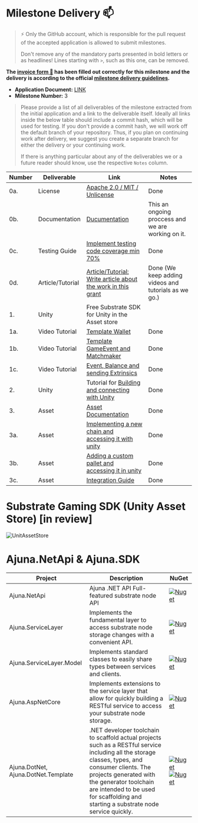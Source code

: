 # Milestone Delivery :mailbox:

> ⚡ Only the GitHub account, which is responsible for the pull request of the accepted application is allowed to submit milestones.
>
> Don't remove any of the mandatory parts presented in bold letters or as headlines! Lines starting with `>`, such as this one, can be removed.

**The [invoice form :pencil:](https://docs.google.com/forms/d/e/1FAIpQLSfmNYaoCgrxyhzgoKQ0ynQvnNRoTmgApz9NrMp-hd8mhIiO0A/viewform) has been filled out correctly for this milestone and the delivery is according to the official [milestone delivery guidelines](https://github.com/w3f/Grants-Program/blob/master/docs/milestone-deliverables-guidelines.md).**

- **Application Document:** [LINK](https://github.com/w3f/Grants-Program/blob/master/applications/ajuna_network_follow_up.md)
- **Milestone Number:** 3

> Please provide a list of all deliverables of the milestone extracted from the initial application and a link to the deliverable itself. Ideally all links inside the below table should include a commit hash, which will be used for testing. If you don't provide a commit hash, we will work off the default branch of your repository. Thus, if you plan on continuing work after delivery, we suggest you create a separate branch for either the delivery or your continuing work.
>
> If there is anything particular about any of the deliverables we or a future reader should know, use the respective `Notes` column.

| Number | Deliverable      | Link                                                                                                                           | Notes                                                |
| ------ | ---------------- | ------------------------------------------------------------------------------------------------------------------------------ | ---------------------------------------------------- |
| 0a.    | License          | [Apache 2.0 / MIT / Unlicense](https://github.com/ajuna-network/Open-Grants-Program/issues/43)                                 | Done                                                 |
| 0b.    | Documentation    | [Ducumentation](https://github.com/ajuna-network/Open-Grants-Program/issues/44)                                                | This an ongoing proccess and we are working on it.   |
| 0c.    | Testing Guide    | [Implement testing code coverage min 70%](https://github.com/ajuna-network/Open-Grants-Program/issues/45)                      | Done                                                 |
| 0d.    | Article/Tutorial | [Article/Tutorial: Write article about the work in this grant](https://github.com/ajuna-network/Open-Grants-Program/issues/46) | Done (We keep adding videos and tutorials as we go.) |
| 1.     | Unity            | Free Substrate SDK for Unity in the Asset store                                                                                |
| 1a.    | Video Tutorial   | [Template Wallet](https://github.com/ajuna-network/Open-Grants-Program/issues/47)                                              | Done                                                 |
| 1b.    | Video Tutorial   | [Template GameEvent and Matchmaker](https://github.com/ajuna-network/Open-Grants-Program/issues/48)                            | Done                                                 |
| 1c.    | Video Tutorial   | [Event, Balance and sending Extrinsics](https://github.com/ajuna-network/Open-Grants-Program/issues/49)                        | Done                                                 |
| 2.     | Unity            | Tutorial for [Building and connecting with Unity](https://github.com/ajuna-network/Open-Grants-Program/issues/50)              | Done                                                 |
| 3.     | Asset            | [Asset Documentation](https://github.com/ajuna-network/Open-Grants-Program/issues/51)                                          | Done                                                 |
| 3a.    | Asset            | [Implementing a new chain and accessing it with unity](https://github.com/ajuna-network/Open-Grants-Program/issues/52)         | Done                                                 |
| 3b.    | Asset            | [Adding a custom pallet and accessing it in unity](https://github.com/ajuna-network/Open-Grants-Program/issues/53)             | Done                                                 |
| 3c.    | Asset            | [Integration Guide](https://github.com/ajuna-network/Open-Grants-Program/issues/54)                                            | Done                                                 |

# Substrate Gaming SDK (Unity Asset Store) [in review]

![UnitAssetStore](https://user-images.githubusercontent.com/17710198/206007310-a415349b-c879-4df9-81ea-2349ded09a3d.png)

# Ajuna.NetApi & Ajuna.SDK

| Project                             | Description                                                                                                                                                                                                                                                                               | NuGet                                                                                                                                                                                                                         |
| ----------------------------------- | ----------------------------------------------------------------------------------------------------------------------------------------------------------------------------------------------------------------------------------------------------------------------------------------- | ----------------------------------------------------------------------------------------------------------------------------------------------------------------------------------------------------------------------------- |
| Ajuna.NetApi                        | Ajuna .NET API Full-featured substrate node API                                                                                                                                                                                                                                           | [![Nuget](https://img.shields.io/nuget/v/Ajuna.NetApi)](https://www.nuget.org/packages/Ajuna.NetApi/)                                                                                                                         |
| Ajuna.ServiceLayer                  | Implements the fundamental layer to access substrate node storage changes with a convenient API.                                                                                                                                                                                          | [![Nuget](https://img.shields.io/nuget/v/Ajuna.ServiceLayer)](https://www.nuget.org/packages/Ajuna.ServiceLayer/)                                                                                                             |
| Ajuna.ServiceLayer.Model            | Implements standard classes to easily share types between services and clients.                                                                                                                                                                                                           | [![Nuget](https://img.shields.io/nuget/v/Ajuna.ServiceLayer.Model)](https://www.nuget.org/packages/Ajuna.ServiceLayer.Model/)                                                                                                 |
| Ajuna.AspNetCore                    | Implements extensions to the service layer that allow for quickly building a RESTful service to access your substrate node storage.                                                                                                                                                       | [![Nuget](https://img.shields.io/nuget/v/Ajuna.AspNetCore)](https://www.nuget.org/packages/Ajuna.AspNetCore/)                                                                                                                 |
| Ajuna.DotNet, Ajuna.DotNet.Template | .NET developer toolchain to scaffold actual projects such as a RESTful service including all the storage classes, types, and consumer clients. The projects generated with the generator toolchain are intended to be used for scaffolding and starting a substrate node service quickly. | [![Nuget](https://img.shields.io/nuget/v/Ajuna.DotNet)](https://www.nuget.org/packages/Ajuna.DotNet/) [![Nuget](https://img.shields.io/nuget/v/Ajuna.DotNet.Template)](https://www.nuget.org/packages/Ajuna.DotNet.Template/) |
